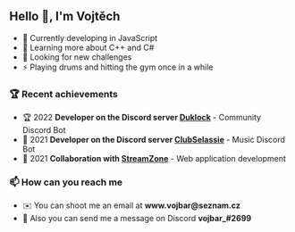 <h2>Hello 👋, I'm Vojtěch</h2>

- 🔨 Currently developing in JavaScript
- 🌱 Learning more about C++ and C#
- 🔭 Looking for new challenges
- ⚡ Playing drums and hitting the gym once in a while

### 🏆 Recent achievements 
- 🏆 2022 **Developer on the Discord server [Duklock](https://discord.gg/vwj9WSgFbW)** - Community Discord Bot
- 🥇 2021 **Developer on the Discord server [ClubSelassie](https://discord.gg/4y2VqGpzfE)** - Music Discord Bot
- 🥈 2021 **Collaboration with [StreamZone](https://www.streamzone.sk/)** - Web application development

### 📫 How can you reach me
- ✉️ You can shoot me an email at **www<area>.vojbar@seznam<area>.cz**
- 💬 Also you can send me a message on Discord **vojbar_#2699**
